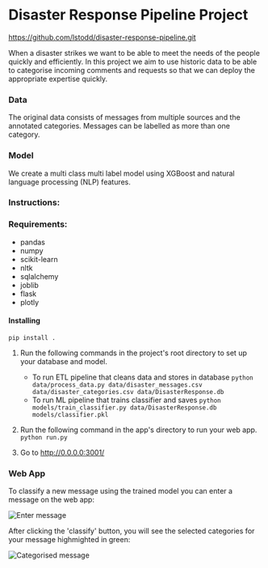 # Disaster Response Pipeline Project
https://github.com/lstodd/disaster-response-pipeline.git

When a disaster strikes we want to be able to meet the needs of the people quickly and efficiently. In this project we 
aim to use historic data to be able to categorise incoming comments and requests so that we can deploy 
the appropriate expertise quickly. 

### Data
The original data consists of messages from multiple sources and the annotated categories. Messages can be labelled as 
more than one category.  

### Model 
We create a multi class multi label model using XGBoost and natural language processing (NLP) features. 

### Instructions:

### Requirements:
* pandas
* numpy
* scikit-learn
* nltk
* sqlalchemy
* joblib
* flask
* plotly

#### Installing
```pip install .```


1. Run the following commands in the project's root directory to set up your database and model.

    - To run ETL pipeline that cleans data and stores in database
        `python data/process_data.py data/disaster_messages.csv data/disaster_categories.csv data/DisasterResponse.db`
    - To run ML pipeline that trains classifier and saves
        `python models/train_classifier.py data/DisasterResponse.db models/classifier.pkl`

2. Run the following command in the app's directory to run your web app.
    `python run.py`

3. Go to http://0.0.0.0:3001/


### Web App

To classify a new message using the trained model you can enter a message on the web app:

![Enter message](/app/screenshots/enter_message.png)

After clicking the 'classify' button, you will see the selected categories for your message highmighted in green:

![Categorised message](/app/screenshots/categorised_message.png)
